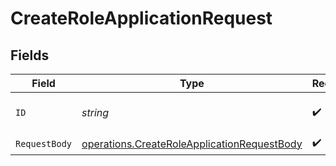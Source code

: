 # CreateRoleApplicationRequest


## Fields

| Field                                                                                                      | Type                                                                                                       | Required                                                                                                   | Description                                                                                                |
| ---------------------------------------------------------------------------------------------------------- | ---------------------------------------------------------------------------------------------------------- | ---------------------------------------------------------------------------------------------------------- | ---------------------------------------------------------------------------------------------------------- |
| `ID`                                                                                                       | *string*                                                                                                   | :heavy_check_mark:                                                                                         | The unique identifier of the role.                                                                         |
| `RequestBody`                                                                                              | [operations.CreateRoleApplicationRequestBody](../../models/operations/createroleapplicationrequestbody.md) | :heavy_check_mark:                                                                                         | N/A                                                                                                        |